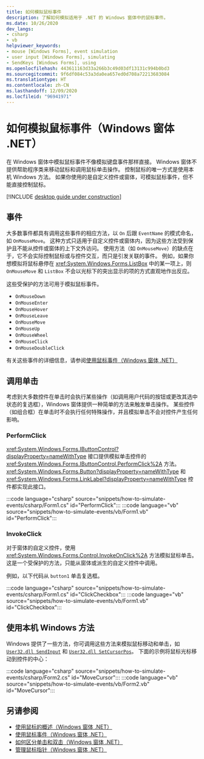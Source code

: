 ```yaml
---
title: 如何模拟鼠标事件
description: 了解如何模拟适用于 .NET 的 Windows 窗体中的鼠标事件。
ms.date: 10/26/2020
dev_langs:
- csharp
- vb
helpviewer_keywords:
- mouse [Windows Forms], event simulation
- user input [Windows Forms], simulating
- SendKeys [Windows Forms], using
ms.openlocfilehash: 443611163d33a266b3c49d03df13131c994b0bd3
ms.sourcegitcommit: 9f6df084c53a3da0ea657ed0d708a72213683084
ms.translationtype: HT
ms.contentlocale: zh-CN
ms.lasthandoff: 12/09/2020
ms.locfileid: "96941971"
---
```

# <a name="how-to-simulate-mouse-events-windows-forms-net"></a>如何模拟鼠标事件（Windows 窗体 .NET）

在 Windows 窗体中模拟鼠标事件不像模拟键盘事件那样直接。 Windows 窗体不提供帮助程序类来移动鼠标和调用鼠标单击操作。 控制鼠标的唯一方式是使用本机 Windows 方法。 如果你使用的是自定义控件或窗体，可模拟鼠标事件，但不能直接控制鼠标。

[!INCLUDE [desktop guide under construction](../../includes/desktop-guide-preview-note.md)]

## <a name="events"></a>事件

大多数事件都具有调用这些事件的相应方法，以 `On` 后跟 `EventName` 的模式命名，如 `OnMouseMove`。 这种方式只适用于自定义控件或窗体内，因为这些方法受到保护且不能从控件或窗体的上下文外访问。 使用方法（如 `OnMouseMove`）的缺点在于，它不会实际控制鼠标或与控件交互，而只是引发关联的事件。 例如，如果你想模拟将鼠标悬停在 <xref:System.Windows.Forms.ListBox> 中的某一项上，则 `OnMouseMove` 和 `ListBox` 不会以光标下的突出显示的项的方式直观地作出反应。

这些受保护的方法可用于模拟鼠标事件。

- `OnMouseDown`
- `OnMouseEnter`
- `OnMouseHover`
- `OnMouseLeave`
- `OnMouseMove`
- `OnMouseUp`
- `OnMouseWheel`
- `OnMouseClick`
- `OnMouseDoubleClick`

有关这些事件的详细信息，请参阅[使用鼠标事件（Windows 窗体 .NET）](events.md)

## <a name="invoke-a-click"></a>调用单击

考虑到大多数控件在单击时会执行某些操作（如调用用户代码的按钮或更改其选中状态的复选框），Windows 窗体提供一种简单的方法来触发单击操作。 某些控件（如组合框）在单击时不会执行任何特殊操作，并且模拟单击不会对控件产生任何影响。

### <a name="performclick"></a>PerformClick

<xref:System.Windows.Forms.IButtonControl?displayProperty=nameWithType> 接口提供模拟单击控件的 <xref:System.Windows.Forms.IButtonControl.PerformClick%2A> 方法。 <xref:System.Windows.Forms.Button?displayProperty=nameWithType> 和 <xref:System.Windows.Forms.LinkLabel?displayProperty=nameWithType> 控件都实现此接口。

:::code language="csharp" source="snippets/how-to-simulate-events/csharp/Form1.cs" id="PerformClick":::
:::code language="vb" source="snippets/how-to-simulate-events/vb/Form1.vb" id="PerformClick":::

### <a name="invokeclick"></a>InvokeClick

对于窗体的自定义控件，使用 <xref:System.Windows.Forms.Control.InvokeOnClick%2A> 方法模拟鼠标单击。 这是一个受保护的方法，只能从窗体或派生的自定义控件中调用。

例如，以下代码从 `button1` 单击复选框。

:::code language="csharp" source="snippets/how-to-simulate-events/csharp/Form1.cs" id="ClickCheckbox":::
:::code language="vb" source="snippets/how-to-simulate-events/vb/Form1.vb" id="ClickCheckbox":::

## <a name="use-native-windows-methods"></a>使用本机 Windows 方法

Windows 提供了一些方法，你可调用这些方法来模拟鼠标移动和单击，如 [`User32.dll SendInput`](/windows/win32/api/winuser/nf-winuser-sendinput) 和 [`User32.dll SetCursorPos`](/windows/win32/api/winuser/nf-winuser-setcursorpos)。 下面的示例将鼠标光标移动到控件的中心：

:::code language="csharp" source="snippets/how-to-simulate-events/csharp/Form2.cs" id="MoveCursor":::
:::code language="vb" source="snippets/how-to-simulate-events/vb/Form2.vb" id="MoveCursor":::

## <a name="see-also"></a>另请参阅

- [使用鼠标的概述（Windows 窗体 .NET）](overview.md)
- [使用鼠标事件（Windows 窗体 .NET）](events.md)
- [如何区分单击和双击（Windows 窗体 .NET）](how-to-distinguish-between-clicks-and-double-clicks.md)
- [管理鼠标指针（Windows 窗体 .NET）](how-to-manage-cursor-pointer.md)

